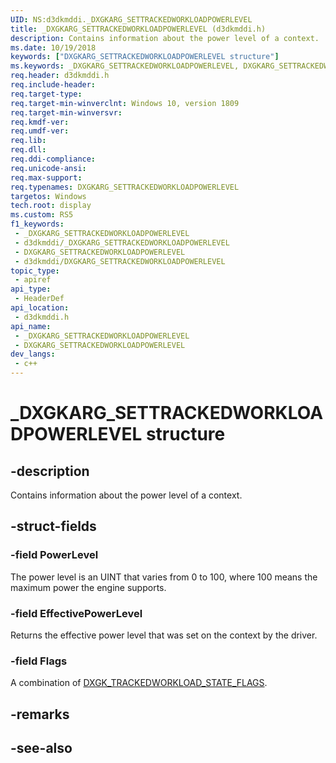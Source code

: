 ```yaml
---
UID: NS:d3dkmddi._DXGKARG_SETTRACKEDWORKLOADPOWERLEVEL
title: _DXGKARG_SETTRACKEDWORKLOADPOWERLEVEL (d3dkmddi.h)
description: Contains information about the power level of a context.
ms.date: 10/19/2018
keywords: ["DXGKARG_SETTRACKEDWORKLOADPOWERLEVEL structure"]
ms.keywords: _DXGKARG_SETTRACKEDWORKLOADPOWERLEVEL, DXGKARG_SETTRACKEDWORKLOADPOWERLEVEL, *INOUT_PDXGKARG_SETTRACKEDWORKLOADPOWERLEVEL
req.header: d3dkmddi.h
req.include-header: 
req.target-type: 
req.target-min-winverclnt: Windows 10, version 1809
req.target-min-winversvr: 
req.kmdf-ver: 
req.umdf-ver: 
req.lib: 
req.dll: 
req.ddi-compliance: 
req.unicode-ansi: 
req.max-support: 
req.typenames: DXGKARG_SETTRACKEDWORKLOADPOWERLEVEL
targetos: Windows
tech.root: display
ms.custom: RS5
f1_keywords:
 - _DXGKARG_SETTRACKEDWORKLOADPOWERLEVEL
 - d3dkmddi/_DXGKARG_SETTRACKEDWORKLOADPOWERLEVEL
 - DXGKARG_SETTRACKEDWORKLOADPOWERLEVEL
 - d3dkmddi/DXGKARG_SETTRACKEDWORKLOADPOWERLEVEL
topic_type:
 - apiref
api_type:
 - HeaderDef
api_location:
 - d3dkmddi.h
api_name:
 - _DXGKARG_SETTRACKEDWORKLOADPOWERLEVEL
 - DXGKARG_SETTRACKEDWORKLOADPOWERLEVEL
dev_langs:
 - c++
---
```


# _DXGKARG_SETTRACKEDWORKLOADPOWERLEVEL structure


## -description

Contains information about the power level of a context.

## -struct-fields

### -field PowerLevel

The power level is an UINT that varies from 0 to 100, where 100 means the maximum power the engine supports.

### -field EffectivePowerLevel

Returns the effective power level that was set on the context by the driver.

### -field Flags

 
A combination of [DXGK_TRACKEDWORKLOAD_STATE_FLAGS](ns-d3dkmddi-_dxgk_trackedworkload_state_flags.md).

## -remarks

## -see-also

